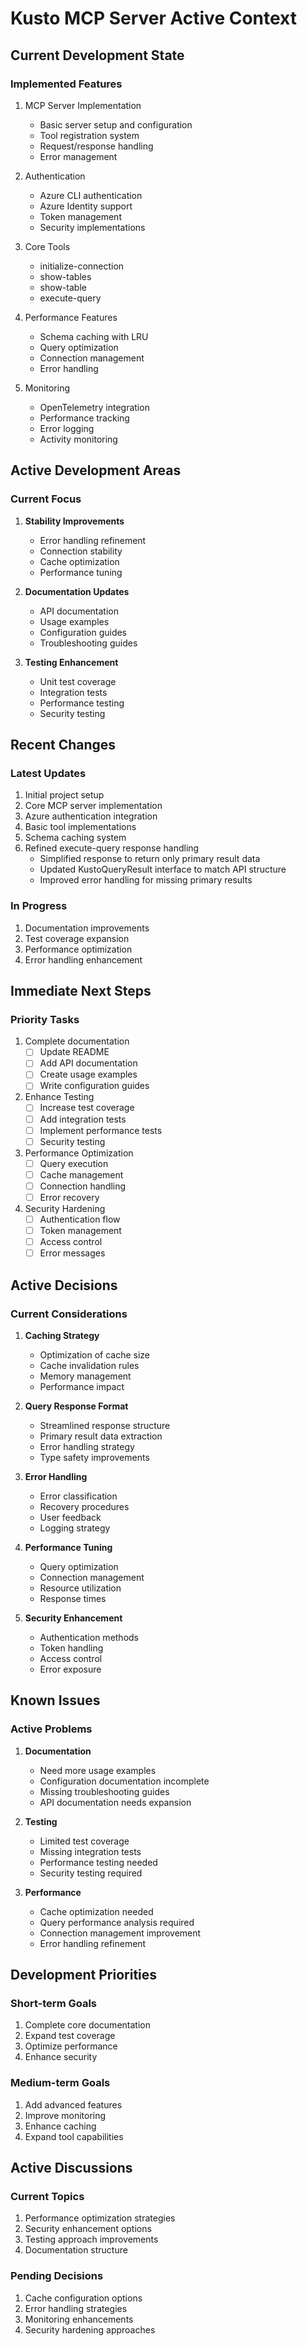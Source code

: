 # Kusto MCP Server Active Context

## Current Development State

### Implemented Features

1. MCP Server Implementation
   - Basic server setup and configuration
   - Tool registration system
   - Request/response handling
   - Error management

2. Authentication
   - Azure CLI authentication
   - Azure Identity support
   - Token management
   - Security implementations

3. Core Tools
   - initialize-connection
   - show-tables
   - show-table
   - execute-query

4. Performance Features
   - Schema caching with LRU
   - Query optimization
   - Connection management
   - Error handling

5. Monitoring
   - OpenTelemetry integration
   - Performance tracking
   - Error logging
   - Activity monitoring

## Active Development Areas

### Current Focus

1. **Stability Improvements**
   - Error handling refinement
   - Connection stability
   - Cache optimization
   - Performance tuning

2. **Documentation Updates**
   - API documentation
   - Usage examples
   - Configuration guides
   - Troubleshooting guides

3. **Testing Enhancement**
   - Unit test coverage
   - Integration tests
   - Performance testing
   - Security testing

## Recent Changes

### Latest Updates

1. Initial project setup
2. Core MCP server implementation
3. Azure authentication integration
4. Basic tool implementations
5. Schema caching system
6. Refined execute-query response handling
   - Simplified response to return only primary result data
   - Updated KustoQueryResult interface to match API structure
   - Improved error handling for missing primary results

### In Progress

1. Documentation improvements
2. Test coverage expansion
3. Performance optimization
4. Error handling enhancement

## Immediate Next Steps

### Priority Tasks

1. Complete documentation
   - [ ] Update README
   - [ ] Add API documentation
   - [ ] Create usage examples
   - [ ] Write configuration guides

2. Enhance Testing
   - [ ] Increase test coverage
   - [ ] Add integration tests
   - [ ] Implement performance tests
   - [ ] Security testing

3. Performance Optimization
   - [ ] Query execution
   - [ ] Cache management
   - [ ] Connection handling
   - [ ] Error recovery

4. Security Hardening
   - [ ] Authentication flow
   - [ ] Token management
   - [ ] Access control
   - [ ] Error messages

## Active Decisions

### Current Considerations

1. **Caching Strategy**
   - Optimization of cache size
   - Cache invalidation rules
   - Memory management
   - Performance impact

2. **Query Response Format**
   - Streamlined response structure
   - Primary result data extraction
   - Error handling strategy
   - Type safety improvements

2. **Error Handling**
   - Error classification
   - Recovery procedures
   - User feedback
   - Logging strategy

3. **Performance Tuning**
   - Query optimization
   - Connection management
   - Resource utilization
   - Response times

4. **Security Enhancement**
   - Authentication methods
   - Token handling
   - Access control
   - Error exposure

## Known Issues

### Active Problems

1. **Documentation**
   - Need more usage examples
   - Configuration documentation incomplete
   - Missing troubleshooting guides
   - API documentation needs expansion

2. **Testing**
   - Limited test coverage
   - Missing integration tests
   - Performance testing needed
   - Security testing required

3. **Performance**
   - Cache optimization needed
   - Query performance analysis required
   - Connection management improvement
   - Error handling refinement

## Development Priorities

### Short-term Goals

1. Complete core documentation
2. Expand test coverage
3. Optimize performance
4. Enhance security

### Medium-term Goals

1. Add advanced features
2. Improve monitoring
3. Enhance caching
4. Expand tool capabilities

## Active Discussions

### Current Topics

1. Performance optimization strategies
2. Security enhancement options
3. Testing approach improvements
4. Documentation structure

### Pending Decisions

1. Cache configuration options
2. Error handling strategies
3. Monitoring enhancements
4. Security hardening approaches
